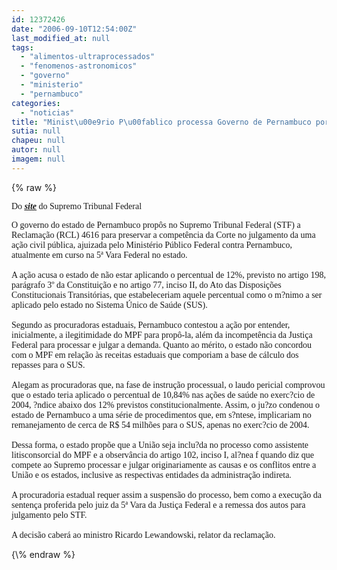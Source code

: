 ```yaml
---
id: 12372426
date: "2006-09-10T12:54:00Z"
last_modified_at: null
tags:
  - "alimentos-ultraprocessados"
  - "fenomenos-astronomicos"
  - "governo"
  - "ministerio"
  - "pernambuco"
categories:
  - "noticias"
title: "Minist\u00e9rio P\u00fablico processa Governo de Pernambuco por investir menos do que deve em Sa\u00fade"
sutia: null
chapeu: null
autor: null
imagem: null
---
```

{\% raw %}
<p><P><FONT face=Verdana>Do <STRONG><EM><U><A href=\"https://www.stf.gov.br/noticias/imprensa/ultimas/\" target=_blank>site</A></U></EM></STRONG> do Supremo Tribunal Federal</FONT></P></p>
<p><P><FONT face=Verdana>O governo do estado de Pernambuco propôs no Supremo Tribunal Federal (STF) a Reclamação (RCL) 4616 para preservar a competência da Corte no julgamento da uma ação civil pública, ajuizada pelo Ministério Público Federal contra Pernambuco, atualmente em curso na 5ª Vara Federal no estado.<BR><BR>A ação acusa o estado de não estar aplicando o percentual de 12%, previsto no artigo 198, parágrafo 3º da Constituição e no artigo 77, inciso II, do Ato das Disposições Constitucionais Transitórias, que estabeleceriam aquele percentual como o m?nimo a ser aplicado pelo estado no Sistema Único de Saúde (SUS).<BR><BR>Segundo as procuradoras estaduais, Pernambuco contestou a ação por entender, inicialmente, a ilegitimidade do MPF para propô-la, além da incompetência da Justiça Federal para processar e julgar a demanda. Quanto ao mérito, o estado não concordou com o MPF em relação às receitas estaduais que comporiam a base de cálculo dos repasses para o SUS.<BR><BR>Alegam as procuradoras que, na fase de instrução processual, o laudo pericial comprovou que o estado teria aplicado o percentual de 10,84% nas ações de saúde no exerc?cio de 2004, ?ndice abaixo dos 12% previstos constitucionalmente. Assim, o ju?zo condenou o estado de Pernambuco a uma série de procedimentos que, em s?ntese, implicariam no remanejamento de cerca de R$ 54 milhões para o SUS, apenas no exerc?cio de 2004.<BR><BR>Dessa forma, o estado propõe que a União seja inclu?da no processo como assistente litisconsorcial do MPF e a observância do artigo 102, inciso I, al?nea f quando diz que compete ao Supremo processar e julgar originariamente as causas e os conflitos entre a União e os estados, inclusive as respectivas entidades da administração indireta.<BR><BR>A procuradoria estadual requer assim a suspensão do processo, bem como a execução da sentença proferida pelo juiz da 5ª Vara da Justiça Federal e a remessa dos autos para julgamento pelo STF.<BR><BR>A decisão caberá ao ministro Ricardo Lewandowski, relator da reclamação.</FONT></P> </p>
{\% endraw %}